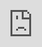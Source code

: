 ```yaml
---
layout: post
date:   2021-04-25
image: "/conflict_urbanism_sp2021/images/climate-refugees/climate-refugees_thumbnail.png"
title:  "Beyond the Origins and Destinations: Spatializing the issue of climate refugees"
author: "Sherry Te, Zuzanna Jarzynska, Andrea Molina"
---
```


This project investigates publicly accessible spatial data on climate, conflict and migration, in relation to the absence of a legal definition of the term “climate refugee”. For this purpose, the work focuses on three case studies in the Sahel Region in Central Africa, where arguable climate-induced mass migration and conflict is taking place. The objective is to explore spatial complexities of establishing causal relationships between the three phenomena and develop a framework for further research, as well as contribute to the discussion on how climate migration can be addressed in terms of policy.

<br><br>
#### **The Problem: The absence of a legal framework for climate refugees**
<br>
The problem that triggered this research is that, in spite of the apparent evidence of the role that climate change plays in forcing massive migrations, there is neither a clear definition for this category of migrants, nor an international formal recognition that guarantees the rights of affected populations to protection and asylum and that ascribes the responsibility of the developed countries and the Global North (it is, the main emitters of greenhouse gases) towards the problem. However, as recognized by Jean-Claude Juncker (European Commission President) at State of the Union speech in 2015 “Climate change is one of the root causes of a new migration phenomenon. Climate refugees will become a new challenge – if we do not act swiftly”[1].

The gap in the current legal framework, the 1951 Refugee Convention, limits the term to  only apply to “people who have a well-founded fear of being persecuted because of their race, religion, nationality, membership of a particular social group or political opinion, and are unable or unwilling to seek protection from their home countries”[2].This excludes the people displaced for reasons related to the environment degradation and climate change, who are mainly categorized as Internally Displaced Persons (IDP). Yet, “the distinction between refugees and internally displaced persons is a fundamental and integral characteristic of traditional refugee law defining the extent to which assistance will be made available to displaced persons”[3]. As Antonio Guterres, UN Secretary-General, former UN High Commissioner for Refugees, has argued that climate change is mainly causing internal displacements, nevertheless, “when they cross a border, they will not be considered refugees”[4]. This means that they cannot easily appeal for resettlement in another country. Instead, heir actions are criminalized as they seek to leave the worsening environmental conditions.

In light of the recent estimation made by The International Organization for Migration (IOM), there could be as many as **200 million such refugees by 2050.** Although some efforts have been made to reach a possible legal definition, the question still remains: ***Why is there still no legal definition of the term climate refugee, when all the evidence indicates a dire need for such a framework?***

<br><br>
#### **The complexities: Establishing clear causal relationships**
<br>
In our investigation, one of the main problems in defining “climate refugee” is not being able to establish **the existence and shape of the causal relationship between climate change, migration and conflicts**, since most of the time causal connections are intertwined or disguised behind one another in many different and complicated ways.

Despite the growing consensus in scholarly literature regarding the evidence for climate-induced migration, there is less consensus regarding the existence of climate-induced conflicts. For example, it is sometimes argued that “climate change may not of itself trigger a movement of people” or that “it does not necessarily cause people to take arms”, and that social, political and economic factors need to be taken into account to explain people’s decisions to migrate. 

Nevertheless, it has been also argued that “given the likelihood that environmental change, migration, and conflict may happen in close proximity or succession, there is a need to more explicitly connect the three phenomena” [5], and also that **“the spatial dimension is necessary for analyzing the connections between climate-related environmental change and violent battles”** [6].

With this project, we intend to contribute mostly to the research on possible methodologies of data spatialization, in order to portray the relations between the 3 types of phenomena.

<br><br>
#### **The Project: Three case studies in the Sahel, Africa**
<br>
![Environmental impacts in Africa](/conflict_urbanism_sp2021/images/climate-refugees/sahel.png =100x20)
<br>
_Data of Figure 1 is from [IOM, 2015 [7]](https://environmentalmigration.iom.int/europe-and-africa)._

This research is focused in the Sahel area of Central Africa, since it is a region acutely affected by climate change (Figure 1), which heavily threatens the environmental and livelihood conditions of the region. More precisely, we chose three regions within Nigeria, namely Northwestern **Sokoto and Zamfara**, Central **Benue** and the Northeastern **Borno** state (located by Lake Chad).

These three particular case studies were selected as they present distinct types of climate induced conflicts (Cattle rustling and rural banditry, Farmer-Herder conflicts, and Boko Haram) and patterns of migration (transnational migration, internal displacement). Additionally, considering the causal relationships within these three different locations may help us avoid site-specific biases and prevent us from drawing hasty conclusions without due consideration. 

**For each of the chosen cases we strive to answer the question: can we consider the displaced population as 'climate refugees'?**

<div class="iframe-column"><iframe src="https://player.vimeo.com/video/541664677" style="position:absolute;top:0;left:0;width:100%;height:100%;" frameborder="0"></iframe></div>
<br>

<br><br>
#### **SOKOTO-ZAMFARA, NORTH WEST NIGERIA**
<div class="iframe-column"><iframe src="https://player.vimeo.com/video/541420026" style="position:absolute;top:0;left:0;width:100%;height:100%;" frameborder="0"></iframe></div>
<br>

**Timeframe:** 2011, peak in 2018 - Present <br>
**Type of Scenario:** Exacerbation of local conflicts by resource scarcity encouraged new types of violence, which in turn resulted in internal displacement and international migration. <br>
**Causal relationship(s):**
* Climate Change → Conflict (tribal) ~ Conflict (banditry) → Migration
* Climate Change → Migration
* Conflict (banditry) ~ Islamic State → Migration
  * → = effect
  * ~ = instrumental variable/opportunity for 

* Local conflicts + population increase + climate change (desertification) -> increase in hostility in existing conflicts -> new violence -> migration

**Description:** Sokoto and Zamfara states in the North West Nigeria experience an unprecedented crisis of multiple types of armed conflicts, which accumulated over the last 3 decades. Both the local herders (mainly Fulani people) and farmers (mainly Hausa people) have developed individual combat units: ‘bandits’ acting on behalf of the herders, marginalized from local political power, and state-reinforced ‘vigilantes’, acting on behalf of the Hausa farmers. The existing tensions set the scene for further gang activities detached from the local conflicts. These have surprisingly united both Fulani and Hausa descendants in cattle rustling, mass kidnappings and armed robberies. The strained local security forces are helpless against the incoming third wave of antagonists: Jihadists and Boko Haram, which in turn are highly centralized, well organized and equipped. 

In the past, recurring disputes over land and natural resources have been successfully resolved by the local authorities. However, regular disputes have been recently exacerbated by the shortening of the rain period [8], steady desertification of farmland [9], and coinciding with rapidly increasing resource scarcity, rooted in peaking fertility rates among North West Nigerian women. The competition for land suitable for both farming and grazing became hostile. Fulani herders were further deprived of rights to use forest lands, given by the newly elected democratic government in 1999 to Hausa farmers, many of which were particularly favored by the Abuja officials. In 2000 Zamfara became the first Nigerian State to adopt Islamic Law, which was justified as a way to tackle the economic crisis. Since then, the capital has been repeatedly accused of dismissing violence and displacement in this region and relinquishing the responsibility for its residents. 

While the second layer of the conflict could be traced to 2011, a notable increase in migration and deaths in Zamfara region in 2018 indicate a visible aggravation of conflict. According to current estimations, since 2010 and only in the Zamfara state, around 8,000 people have been  killed, 200,000 internally displaced, and 60,000 seeked refuge in neighbouring countries, mostly Niger [10].

<br><br>
#### **THE MIDDLE BELT: BENUE STATE**
<div class="iframe-column"><iframe src="https://player.vimeo.com/video/540840670" style="position:absolute;top:0;left:0;width:100%;height:100%;" frameborder="0"></iframe></div>
<br>

**Timeframe**: 2014 - peak in 2018 - Present <br>
**Type of Scenario**: Scarcity + Environmental degradation as method of conflict <br>
**Causal relationship(s)**: Climate change (drought and desertification) -> migration (?) conflict -> displacement (IDP Camps + Host Communities)

**Description**: This case study explores the conflict of farmers and herders in Nigeria. It is caused by the advancing of drought and desertification in the north, forcing Fulani people and other pastoral communities to migrate towards the south in search for alternative pastures and sources of water for their cattle. When the herders arrive to the lands of the Middle Belt, they have to compete for these resources in a context of scarcity, which leads  to conflict between the local farmers and the newly arrived herders. The farmers and herders’ conflict has become Nigeria’s gravest security challenge, now claiming far more lives than the Boko Haram insurgency. Benue has been pointed out to be the most impacted state, due to the new laws banning open grazing in Benue and Taraba states. In terms of its timeline, the conflict started worsening in 2014, reaching its peak in January 2018 after the attacks on several Guma and Logo farmer communities [11].
While the causal connection of climate change in the north of Nigeria leading to migration to the south is very clear, the causal connection of climate change leading to conflict has been pointed out to be in need of further spatial study. As such, we have explored supplemental methods to spatial research through chronologically mapping how the three phenomena are interconnected, contextualized by testimonies of people that have been displaced to IDP Camps or host communities due to the conflicts.

<br><br>
#### **BORNO, LAKE CHAD BASIN**
<div class="iframe-column"><iframe src="https://player.vimeo.com/video/541834881" style="position:absolute;top:0;left:0;width:100%;height:100%;" frameborder="0"></iframe></div>
<br>

**Timeframe:** Lake Chad Shrinking: 1960s-Present; Boko Haram Insurgency: 2002-2015-2018/19-Present <br>
**Type of Scenario:** Climate change effects and resource scarcity coupled with attacks and violence by insurgence groups resulted in internal displacement and cross-border migration <br>
**Causal relationship(s):** 
* Climate Change → Migration (independent from Boko Haram insurgency)
* Climate Change ~ Boko Haram → Conflict → Migration
* Climate Change + Conflict → (Constrained) Migration
  * (Constrained) due to conflict
  * → = effect
  * ~ = instrumental variable/opportunity for (i.e. Boko Haram took advantage of this vulnerability)
  * += combination and exacerbating factor


**Description:**
The third case explores the Nigerian State of Borno, part of the Lake Chad Basin. The area is a convergence point of a complex humanitarian disaster -- with the courtesy of violence and climate change in remote, ungoverned areas. For almost two decades, the northeast Nigeria have been subject to the insurgency of the Islamist terrorist group Boko Haram. This region is also known for its poor environmental conditions that mostly manifest in land desertification and water scarcity.

Experts say that climate change is a key factor fuelling the insurgency of the armed group Boko Haram since 2002, which is aimed at creating an Islamic State in North East Nigeria [12]. North East Nigeria used to be peaceful with more than 50 percent of the population making a living from farming, fishing and livestock production [13]. Many people in the region lost their livelihoods following increasing aridity and decrease of discharge in the Komadugu Yobe River caused by climate change, hence becoming vulnerable to being recruited by Boko Haram [14].

Environmental problems connected to scarcity of water resources and aridity of drylands may serve as causal factors of conflicts, but also as ‘environmental push elements’ causing migration -- with 2.3 million people across the region displaced [15]. The decision to migrate is taken when the level of scarcity is no longer possible to sustain living, or, to flee the Boko Haram insurgency, when they are able to. 

As the insurgency sieged the vulnerable areas with poor environmental conditions, and inflicted heavy conflicts, the tyranny forced residents of Borno to migrate as a way to escape. When conflicts peaked in January 2015 (Boko Haram kidnapping women and children) [16], we saw stories of migration as somehow a testimony of survival from fleeing the insurgency. Ultimately, the IDPs and migrants move to areas where there is more access to livelihood or to refugee camps and host communities.

<br><br>
#### **The Conclusion: More spatial research and personal testimonies**
<br>
In this research we shed light on the complexities that hinder any attempts of establishing a legal definition of a “climate refugee”. Personal testimonies indicate a chain of events leading to the migration, starting with climate change induced resource scarcity and ending with international and internal flight from violence. As indicated by numerous research studies, a causal relation between climate vulnerability and appearance of conflict could not be easily established. However, this study has put forward stories of 3 states in Nigeria, which appear to be in different stadiums of the same process. 

Despite lacking sufficient geographical data, we recommend further spatial processing and mapping as a way to portray problems of climate migration. Due to the physical nature of the 3 coinciding phenomena (migration-vector, conflict-point, climate change-region), GIS analysis could in fact provide the only viable methodology of study. Furthermore, future research could rely on the personal testimonies of displaced persons more than just as a narrative-building supplement. We recognize them as a valuable contextualizing tool with a humanistic perspective that could complement oversimplified causal relations generated by data visualization. They could become the missing link, bringing forward more obscure and complex chains of events that lead to inevitable mass migrations throughout the globe. 

In response to the prevailing assumption that the internationally acclaimed term ‘refugee’ should not be extended to cover those fleeing climate induced changes, we recommend taking into account the influence of climate vulnerability on competition over scarce resources, which has already taken an especially life-threatening turn in Nigeria since 2010.

<br><br>
#### **Remarks on using the available data:**
<br>
1. IOM’s evaluations of existing IDP camps and host communities are a comprehensive source of information. However, the statistics of ‘reasons for migration’ could be extended from one to multiple most common responses. 
2. Datasets regarding directions of migration from Nigeria’s territory have not been made available to us from IOM. Vectors of movement from Sokoto and Zamfara states, as documented  in the video, have been redrawn from a website article, published by IOM in 2018. 
3. In personal testimonies, some names have been changed by the interview publishers to protect the identity of the displaced individuals. At the same time, several origins of migration have been difficult to establish as well, while some village names do not exist in any repository of geographical names, or have been changed on purpose as well. 

<br><br>
----
#### **REFERENCES**
**Cited Literature:** <br>
[1] Apap, J. (2019). The Concept of ‘Climate Refugee’: Towards a Possible Definition, European Parliamentary Research Service (EPRS), 8. Retrieved from [https://www.europarl.europa.eu/thinktank/en/document.html?reference=EPRS_BRI(2018)621893](https://www.europarl.europa.eu/thinktank/en/document.html?reference=EPRS_BRI(2018)621893). <br><br>
[2] Apap, J. (2019). <br>
[3] Apap, J. (2019). <br>
[4] Guterres, A. (2011). Statement by Mr. António Guterres, Former United Nations High Commissioner for Refugees, Intergovernmental Meeting at Ministerial Level to mark the 60th anniversary of the 1951 Convention relating to the Status of Refugees and the 50th anniversary of the 1961 Convention on the Reduction of Statelessness, Geneva, December 7, 2011, Retrieved from https://www.unhcr.org/admin/hcspeeches/4ecd0cde9/statement-mr-antonio-guterres-united-nations-high-commissioner-refugees.html. <br>
[5] Freeman, L. (2017). Environmental Change, Migration, and Conflict in Africa, The Journal of Environment & Development, 26(4), 361. https://doi.org/10.2307/26392658. <br>
[6]  Madu, I.A., & Nwankwo, C.F. (2020). Spatial pattern of climate change and farmer–herder conflict vulnerabilities in Nigeria. GeoJournal. https://doi.org/10.1007/s10708-020-10223-2. Retrieved from https://link.springer.com/article/10.1007/s10708-020-10223-2#citeas <br>
[7] International Organization for Migration. (2015). Europe and Africa. Retrieved from
https://environmentalmigration.iom.int/europe-and-africa <br>
[8] International Crisis Group 2020. Violence in Nigeria’s North West: Rolling Back the Mayhem. Retrieved from https://reliefweb.int/sites/reliefweb.int/files/resources/288-violence-in-nigerias-north-west.pdf (As reported in 2008, the length of the rainy season observed in Nigeria shrank from 150 to 120 days, original source is from “Nigeria: Rainy season is getting shorter – Nimet”, Daily Trust, 10 March 2008.) <br>
[9] Medugu, Nasiru & Majid, M. & Johar, Foziah. (2009). The Consequences of Drought and Desertification in Nigeria. <br>
[10]  International Crisis Group 2020. Violence in Nigeria’s North West: Rolling Back the Mayhem. Retrieved from https://www.crisisgroup.org/africa/west-africa/nigeria/288-violence-nigerias-north-west-rolling-back-mayhem <br>
[11] International Crisis Group. (2018). Stopping Nigeria’s Spiralling Farmer-Herder Violence. Retrieved from https://www.crisisgroup.org/africa/west-africa/nigeria/262-stopping-nigerias-spiralling-farmer-herder-violence <br>
[12] Council on Foreign Relations. (2021). Boko Haram in Nigeria. Retrieved from https://www.cfr.org/global-conflict-tracker/conflict/boko-haram-nigeria<br>
[13] Sparkman, T. (2019). New Report Addresses Climate and Fragility Risks in the Lake Chad Region. Retrieved from https://www.newsecuritybeat.org/2019/05/report-addresses-climate-fragility-risks-lake-chad-region/. <br>
[14] IUCN. (n.d.) Komadugu Yobe Basin, upstream of Lake Chad, Nigeria. Retrieved from https://portals.iucn.org/library/efiles/documents/2011-097.pdf <br>
[15] Kogoui Kamta, Frederic Noel & Schilling, Janpeter & Scheffran, Jürgen. (2020). Insecurity, Resource Scarcity, and Migration to Camps of Internally Displaced Persons in Northeast Nigeria. Sustainability, 12, 6830. Retrieved from doi:10.3390/su12176830. <br><br>
[16] Council on Foreign Relations. (2021). <br><br>

**Supporting Literature:** <br>
ACTED. (n.d.) In the Lake Chad basin, populations are trapped between climate change and insecurity. Retrieved from https://www.acted.org/en/in-the-lake-chad-basin-populations-are-trapped-between-climate-change-and-insecurity/ <br><br>
Agence France-Presse. (2020). 42,000 Flee Violence in Northwest Nigeria. Retrieved from https://ewn.co.za/2020/05/12/42-000-flee-violence-in-northwestern-nigeria <br><br>
UNHCR. (2021). Surging violence in Nigeria drives displacement to Niger. Retrieved from https://www.unhcr.org/en-us/news/briefing/2021/3/603dfeaa4/surging-violence-nigeria-drives-displacement-niger.html <br><br>
Egbejule, E. (2018). Deadly cattle raids in Zamfara: Nigeria’s ‘ignored’ crisis. Retrieved from https://www.aljazeera.com/features/2018/8/20/deadly-cattle-raids-in-zamfara-nigerias-ignored-crisis <br><br>
Griffin, T. (n.d.). Lake Chad: Changing Hydrography, Violent Extremism, and Climate-Conflict Intersection. Retrieved from https://www.usmcu.edu/Outreach/Marine-Corps-University-Press/Expeditions-with-MCUP-digital-journal/Lake-Chad/ <br><br>
International Crisis Group 2020. Violence in Nigeria’s North West: Rolling Back the Mayhem. Retrieved from https://www.crisisgroup.org/africa/west-africa/nigeria/288-violence-nigerias-north-west-rolling-back-mayhem <br><br>
Kindzeka, M.E. (2021). 5,000 Nigerians Displaced by Boko Haram Ready to Return, Cameroon Says. Retrieved from https://www.voanews.com/africa/5000-nigerians-displaced-boko-haram-ready-return-cameroon-says <br><br>
Medecins Sans Frontiers. (2019). Nigeria: Tens of thousands displaced by violence in Zamfara state. Retrived from https://www.doctorswithoutborders.org/what-we-do/news-stories/news/nigeria-tens-thousands-displaced-violence-zamfara-state <br><br>
Tower, A. (2017). Shrinking Options: The Nexus Between Climate Change, Displacement and Security in the Lake Chad Basin. Retrieved from https://environmentalmigration.iom.int/shrinking-options-nexus-between-climate-change-displacement-and-security-lake-chad-basin <br><br>
Zieba, F. W., Yengoh, G. T., & Tom, A. (2017). Seasonal Migration and Settlement around Lake Chad: Strategies for Control of Resources in an Increasingly Drying Lake. Resources, 6(3), 41. MDPI AG. Retrieved from http://dx.doi.org/10.3390/resources6030041 <br><br>

**Datasets:** <br>
ACLED. (2021). Conflicts in Nigeria from January 1997 to March 2021. Retrieved from https://acleddata.com/curated-data-files/ <br><br>
Google Earth. (2021). Historical imagery of Nigeria from 1984 to 2020. Retrieved from https://earth.google.com/web/@9.0338725,8.677457,447.34097653a,2938707.2331043d,35y,0h,0t,0r <br><br>
International Organization for Migration. (2019). Migration Flows in West and Central Africa. Retrieved from https://migration.iom.int/data-stories/migration-flows-west-central-africa <br><br>
International Organization for Migration. (2021). Nigeria Displacement - [IDPs] - Baseline Assessment [IOM DTM]. Retrieved from https://data.humdata.org/dataset/nigeria-baseline-data-iom-dtm <br><br>
International Organization for Migration. (2021). Nigeria Displacement - [IDPs] - Location Assessment [IOM DTM]. Retrieved from https://data.humdata.org/dataset/nigeria-location-assessment-data#:~:text=DTM%20location%20assessment%20is%20to,for%20more%20detailed%20site%20assessments. <br><br>
U.S. Geological Survey Earth Explorer. (2021). Nigeria Landsat-8 Aerial Imagery. Retrieved from https://earthexplorer.usgs.gov/ <br>

